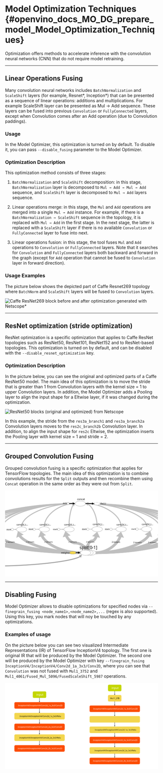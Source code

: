 # Model Optimization Techniques  {#openvino_docs_MO_DG_prepare_model_Model_Optimization_Techniques}

Optimization offers methods to accelerate inference with the convolution neural networks (CNN) that do not require model retraining.
 
* * *

## Linear Operations Fusing

Many convolution neural networks includes `BatchNormalization` and `ScaleShift` layers (for example, Resnet\*, Inception\*) that can be presented as a sequence of linear operations: additions and multiplications. For example ScaleShift layer can be presented as Mul → Add sequence. These layers can be fused into previous `Convolution` or `FullyConnected` layers, except when Convolution comes after an Add operation (due to Convolution paddings).

### Usage

In the Model Optimizer, this optimization is turned on by default. To disable it, you can pass `--disable_fusing` parameter to the Model Optimizer.

### Optimization Description

This optimization method consists of three stages:

1. `BatchNormalization` and `ScaleShift` decomposition: in this stage, `BatchNormalization` layer is decomposed to `Mul → Add → Mul → Add` sequence, and `ScaleShift` layer is decomposed to `Mul → Add` layers sequence.

2. Linear operations merge: in this stage, the `Mul` and `Add` operations are merged into a single `Mul → Add` instance. 
    For example, if there is a `BatchNormalization → ScaleShift` sequence in the topology, it is replaced with `Mul → Add` in the first stage. In the next stage, the latter is replaced with a `ScaleShift` layer if there is no available `Convolution` or `FullyConnected` layer to fuse into next.
3. Linear operations fusion: in this stage, the tool fuses `Mul` and `Add` operations to `Convolution` or `FullyConnected` layers.   Note that it searches for `Convolution` and `FullyConnected` layers both backward and forward in the graph (except for `Add` operation that cannot be fused to `Convolution` layer in forward direction).

### Usage Examples

The picture below shows the depicted part of Caffe Resnet269 topology where `BatchNorm` and `ScaleShift` layers will be fused to `Convolution` layers.

![Caffe ResNet269 block before and after optimization generated with Netscope*](../img/optimizations/resnet_269.png)

* * *

## ResNet optimization (stride optimization)

ResNet optimization is a specific optimization that applies to Caffe ResNet topologies such as ResNet50, ResNet101, ResNet152 and to ResNet-based topologies. This optimization is turned on by default, and can be disabled with the `--disable_resnet_optimization` key.

### Optimization Description

In the picture below, you can see the original and optimized parts of a Caffe ResNet50 model. The main idea of this optimization is to move the stride that is greater than 1 from Convolution layers with the kernel size = 1 to upper Convolution layers. In addition, the Model Optimizer adds a Pooling layer to align the input shape for a Eltwise layer, if it was changed during the optimization. 

![ResNet50 blocks (original and optimized) from Netscope](../img/optimizations/resnet_optimization.png)

In this example, the stride from the `res3a_branch1` and `res3a_branch2a` Convolution layers moves to the `res2c_branch2b` Convolution layer. In addition, to align the input shape for `res2c` Eltwise, the optimization inserts the Pooling layer with kernel size = 1 and stride = 2.

* * *

## Grouped Convolution Fusing

Grouped convolution fusing is a specific optimization that applies for TensorFlow topologies. The main idea of this optimization is to combine convolutions results for the `Split` outputs and then recombine them using `Concat` operation in the same order as they were out from `Split`.

![Split→Convolutions→Concat block from TensorBoard*](../img/optimizations/groups.svg)

* * *

## Disabling Fusing

Model Optimizer allows to disable optimizations for specified nodes via `--finegrain_fusing <node_name1>,<node_name2>,...` (regex is also supported). Using this key, you mark nodes that will noy be touched by any optimizations.

### Examples of usage

On the picture below you can see two visualized Intermediate Representations (IR) of TensorFlow InceptionV4 topology.
The first one is original IR that will be produced by the Model Optimizer.
The second one will be produced by the Model Optimizer with key `--finegrain_fusing InceptionV4/InceptionV4/Conv2d_1a_3x3/Conv2D`, where you can see that `Convolution` was not fused with `Mul1_3752` and `Mul1_4061/Fused_Mul_5096/FusedScaleShift_5987` operations.

![TF InceptionV4 block without/with key --finegrain_fusing (from IR visualizer)](../img/optimizations/inception_v4.svg)